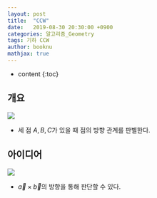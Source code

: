 ```yaml
---
layout: post
title:  "CCW"
date:   2019-08-30 20:30:00 +0900
categories: 알고리즘_Geometry
tags: 기하 CCW
author: booknu
mathjax: true
---
```


* content
{:toc}
## 개요

![]({{site.url}}/img/190830_CCW/ccw.png)

- 세 점 $A, B, C$가 있을 때 점의 방향 관계를 판별한다.

## 아이디어

![]({{site.url}}/img/190830_CCW/ccw.png)

- $\vec{a}\times\vec{b}$의 방향을 통해 판단할 수 있다.